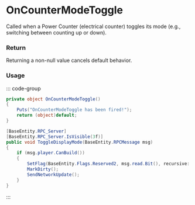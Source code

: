 # OnCounterModeToggle
<Badge type="info" text="Electronic"/><Badge type="danger" text="Carbon Compatible"/><Badge type="warning" text="Oxide Compatible"/>
Called when a Power Counter (electrical counter) toggles its mode (e.g., switching between counting up or down).

### Return
Returning a non-null value cancels default behavior.

### Usage
::: code-group
```csharp [Example]
private object OnCounterModeToggle()
{
	Puts("OnCounterModeToggle has been fired!");
	return (object)default;
}
```
```csharp [Source — Assembly-CSharp @ PowerCounter]
[BaseEntity.RPC_Server]
[BaseEntity.RPC_Server.IsVisible(3f)]
public void ToggleDisplayMode(BaseEntity.RPCMessage msg)
{
	if (msg.player.CanBuild())
	{
		SetFlag(BaseEntity.Flags.Reserved2, msg.read.Bit(), recursive: false, networkupdate: false);
		MarkDirty();
		SendNetworkUpdate();
	}
}

```
:::
